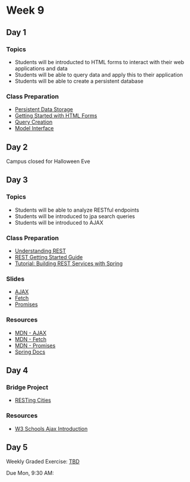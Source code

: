 # Week 9

## Day 1

### Topics

-   Students will be introducted to HTML forms to interact with their web applications and data
-   Students will be able to query data and apply this to their application
-   Students will be able to create a persistent database

### Class Preparation

-   [Persistent Data Storage](https://wecancodeit.github.io/java-resources/data-access/h2/persistent-storage/)
-   [Getting Started with HTML Forms](https://github.com/WeCanCodeIT/java-resources/blob/master/jpa/forms.md)
-   [Query Creation](https://docs.spring.io/spring-data/jpa/docs/current/reference/html/#jpa.query-methods.query-creation)
-   [Model Interface](https://docs.spring.io/spring/docs/current/javadoc-api/org/springframework/ui/Model.html)

## Day 2

Campus closed for Halloween Eve

## Day 3

### Topics

-   Students will be able to analyze RESTful endpoints
-   Students will be introduced to jpa search queries
-   Students will be introduced to AJAX

### Class Preparation

-   [Understanding REST](https://spring.io/understanding/REST)
-   [REST Getting Started Guide](https://spring.io/guides/gs/rest-service/)
-   [Tutorial: Building REST Services with Spring](https://spring.io/guides/tutorials/bookmarks/)

### Slides

-   [AJAX](https://wecancodeit.github.io/java-slides/frontend/ajax)
-   [Fetch](https://wecancodeit.github.io/java-slides/frontend/js-fetch)
-   [Promises](https://wecancodeit.github.io/java-slides/frontend/js-promises)

### Resources

-   [MDN - AJAX](https://developer.mozilla.org/en-US/docs/Web/Guide/AJAX)
-   [MDN - Fetch](https://developer.mozilla.org/en-US/docs/Web/API/Fetch_API)
-   [MDN - Promises](https://developer.mozilla.org/en-US/docs/Web/JavaScript/Reference/Global_Objects/Promise)
-   [Spring Docs](https://docs.spring.io/spring/docs/4.3.x/spring-framework-reference/htmlsingle/)

## Day 4

### Bridge Project

-   [RESTing Cities](https://wecancodeit.github.io/java-exercises/resting-cities/)

### Resources

-   [W3 Schools Ajax Introduction](https://www.w3schools.com/xml/ajax_intro.asp)

## Day 5

Weekly Graded Exercise: [TBD](https://www.catfacts.co/)

Due Mon, 9:30 AM:
